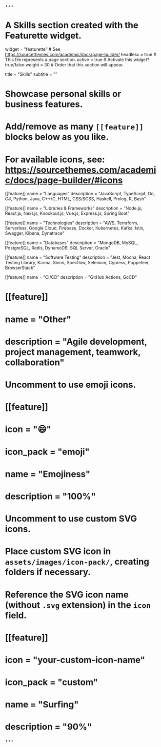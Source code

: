 +++
# A Skills section created with the Featurette widget.
widget = "featurette"  # See https://sourcethemes.com/academic/docs/page-builder/
headless = true  # This file represents a page section.
active = true  # Activate this widget? true/false
weight = 30  # Order that this section will appear.

title = "Skills"
subtitle = ""

# Showcase personal skills or business features.
# 
# Add/remove as many `[[feature]]` blocks below as you like.
# 
# For available icons, see: https://sourcethemes.com/academic/docs/page-builder/#icons


[[feature]]
  name = "Languages"
  description = "JavaScript, TypeScript, Go, C#, Python, Java, C++/C, HTML, CSS/SCSS, Haskell, Prolog, R, Bash"

[[feature]]
  name = "Libraries & Frameworks"
  description = "Node.js, React.js, Next.js, Knockout.js, Vue.js, Express.js, Spring Boot"

[[feature]]
  name = "Technologies"
  description = "AWS, Terraform, Serverless, Google Cloud, Firebase, Docker, Kubernetes, Kafka, Istio, Swagger, Kibana, Dynatrace"

[[feature]]
  name = "Databases"
  description = "MongoDB, MySQL, PostgreSQL, Redis, DynamoDB, SQL Server, Oracle"  

[[feature]]
  name = "Software Testing"
  description = "Jest, Mocha, React Testing Library, Karma, Sinon, Specflow, Selenium, Cypress, Puppeteer, BrowserStack"

[[feature]]
  name = "CI/CD"
  description = "GitHub Actions, GoCD"

# [[feature]]
#  name = "Other"
#  description = "Agile development, project management, teamwork, collaboration"

# Uncomment to use emoji icons.
# [[feature]]
#  icon = ":smile:"
#  icon_pack = "emoji"
#  name = "Emojiness"
#  description = "100%"  

# Uncomment to use custom SVG icons.
# Place custom SVG icon in `assets/images/icon-pack/`, creating folders if necessary.
# Reference the SVG icon name (without `.svg` extension) in the `icon` field.
# [[feature]]
#  icon = "your-custom-icon-name"
#  icon_pack = "custom"
#  name = "Surfing"
#  description = "90%"

+++
